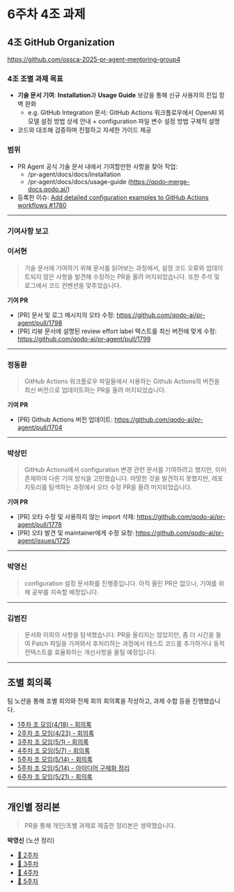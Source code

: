 # 6주차 4조 과제

## 4조 GitHub Organization
https://github.com/ossca-2025-pr-agent-mentoring-group4

### 4조 조별 과제 목표

- **기술 문서 기여**: **Installation**과 **Usage Guide** 보강을 통해 신규 사용자의 진입 장벽 완화
    - e.g. GitHub Integration 문서: GitHub Actions 워크플로우에서 OpenAI 외 모델 설정 방법 상세 안내 + configuration 파일 변수 설정 방법 구체적 설명
- 코드와 대조해 검증하며 친절하고 자세한 가이드 제공

### 범위

- PR Agent 공식 기술 문서 내에서 기여할만한 사항을 찾아 작업:
  - /pr-agent/docs/docs/installation
  - /pr-agent/docs/docs/usage-guide
    (https://qodo-merge-docs.qodo.ai/)
- 등록한 이슈: [Add detailed configuration examples to GitHub Actions workflows #1780](https://github.com/qodo-ai/pr-agent/issues/1780)

---

### 기여사항 보고

### 이서현
> 기술 문서에 기여하기 위해 문서를 읽어보는 과정에서, 설정 코드 오류와 업데이트되지 않은 사항을 발견해 수정하는 PR을 올려 머지되었습니다. 또한 주석 및 로그에서 코드 컨벤션을 맞추었습니다.

**기여 PR**
- [PR] 문서 및 로그 메시지의 오타 수정: https://github.com/qodo-ai/pr-agent/pull/1798
- [PR] 리뷰 문서에 설명된 review effort label 텍스트를 최신 버전에 맞게 수정: https://github.com/qodo-ai/pr-agent/pull/1799
---
### 정동환
> GitHub Actions 워크플로우 파일들에서 사용하는 Github Actions의 버전을 최신 버전으로 업데이트하는 PR을 올려 머지되었습니다.

**기여 PR**
- [PR] Github Actions 버전 업데이트: https://github.com/qodo-ai/pr-agent/pull/1704
---
### 박상민
> GitHub Actions에서 configuration 변경 관련 문서를 기여하려고 했지만, 이미 존재하여 다른 기여 방식을 고민했습니다. 마땅한 것을 발견하지 못했지만, 레포지토리를 탐색하는 과정에서 오타 수정 PR을 올려 머지되었습니다.

**기여 PR**
- [PR] 오타 수정 및 사용하지 않는 import 삭제: https://github.com/qodo-ai/pr-agent/pull/1778
- [PR] 오타 발견 및 maintainer에게 수정 요청: https://github.com/qodo-ai/pr-agent/issues/1725
---
### 박영신
> configuration 설정 문서화를 진행중입니다. 아직 올린 PR은 없으나, 기여를 위해 공부를 지속할 예정입니다.
---
### 김범진
> 문서화 이외의 사항을 탐색했습니다. PR을 올리지는 않았지만, 좀 더 시간을 들여 Patch 파일을 가져와서 후처리하는 과정에서 테스트 코드를 추가하거나 동적 컨텍스트를 효율화하는 개선사항을 올릴 예정입니다.

---

## 조별 회의록
팀 노션을 통해 조별 회의와 전체 회의 회의록을 작성하고, 과제 수합 등을 진행했습니다.
- [1주차 조 모임(4/18) - 회의록](https://seohyun-lee.notion.site/250418-1d834ad558f7818e9f21ec8fc9bf3cec?pvs=4)
- [2주차 조 모임(4/23) - 회의록](https://seohyun-lee.notion.site/250423-1de34ad558f7806b8a01e80d62d8b104?pvs=4)
- [3주차 조 모임(5/1) - 회의록](https://seohyun-lee.notion.site/250430-1e634ad558f780a099e3f1c3bf11b715?pvs=4)
- [4주차 조 모임(5/7) - 회의록](https://seohyun-lee.notion.site/250507-1e934ad558f7801196e9ead3076140aa?pvs=4)
- [5주차 조 모임(5/14) - 회의록](https://seohyun-lee.notion.site/250514-1f334ad558f780f29280f9aaacc14a81?pvs=4)
- [5주차 조 모임(5/14) - 아이디어 구체화 정리](https://seohyun-lee.notion.site/4-1f334ad558f78094afdcc4a659a9825c?pvs=4)
- [6주차 조 모임(5/21) - 회의록](https://seohyun-lee.notion.site/250521-1f934ad558f780aab82ecf07e577b58b?pvs=4)
---
## 개인별 정리본
> PR을 통해 개인/조별 과제로 제출한 정리본은 생략했습니다.

**박영신** (노션 정리)
  - [🔗 2주차](https://dudtlstm.notion.site/2-4-21-4-27-1e0878fb678380bfb26bc763ecb1fd45)
  - [🔗 3주차](https://dudtlstm.notion.site/3-4-28-5-4-1e5878fb6783803f9b4ecf0bf6d6fb92)
  - [🔗 4주차](https://dudtlstm.notion.site/4-1ec878fb67838083bd51dd2a0f23a2b6)
  - [🔗 5주차](https://dudtlstm.notion.site/5-1f7878fb678380149791ca1bc8debf61)